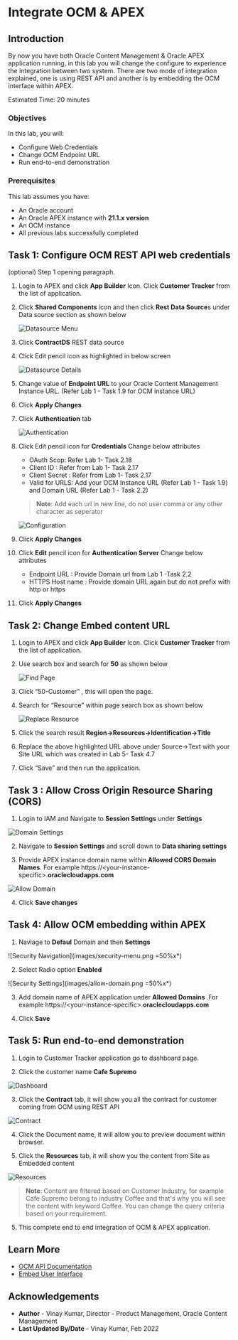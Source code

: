 # Integrate OCM & APEX

## Introduction

By now you have both Oracle Content Management & Oracle APEX application running, in this lab you will change the configure to experience the integration between two system. There are two mode of integration explained,  one is using REST API and another is by embedding the OCM interface within APEX.

Estimated Time: 20 minutes

### Objectives

In this lab, you will:
* Configure Web Credentials
* Change OCM Endpoint URL
* Run end-to-end demonstration

### Prerequisites

This lab assumes you have:

* An Oracle account
* An Oracle APEX instance with **21.1.x version**
* An OCM instance
* All previous labs successfully completed

## **Task 1**: Configure OCM REST API web credentials

(optional) Step 1 opening paragraph.

1.	Login to APEX and click **App Builder** Icon. Click **Customer Tracker** from the list of application.

2.	Click **Shared Components** icon and then click **Rest Data Source**s under Data source section as shown below

    ![Datasource Menu](images/ds-menu.png)

3.	Click **ContractDS** REST data source

4.	Click Edit pencil icon as highlighted in below screen

    ![Datasource Details](images/datasource-details.png)

5.	Change value of **Endpoint URL** to your Oracle Content Management Instance URL. (Refer Lab 1 - Task 1.9 for OCM instance URL)

6.	Click **Apply Changes**

7.	Click **Authentication** tab
  
    ![Authentication](images/authentication.png)

8. Click Edit pencil icon for **Credentials**
  Change below attributes
    * OAuth Scop: Refer Lab 1- Task 2.18
    * Client ID : Refer from Lab 1- Task 2.17
    * Client Secret : Refer from Lab 1- Task 2.17
    * Valid for URLS: Add your OCM Instance URL (Refer Lab 1 - Task 1.9) and Domain URL (Refer Lab 1 - Task 2.2)

    >**Note**: Add each url in new line, do not user comma or any other character as seperator

    ![Configuration](images/ocm-web-cred.png)

9. Click **Apply Changes**

10. Click **Edit** pencil icon for **Authentication Server**
Change below attributes
    * Endpoint URL : Provide Domain url from Lab 1 -Task 2.2
    * HTTPS Host name : Provide domain URL again but do not prefix with http or https

11. Click **Apply Changes**

## **Task 2**: Change Embed content URL

1.	Login to APEX and click **App Builder** Icon. Click **Customer Tracker** from the list of application.

2.	Use search box and search for **50** as shown below
  
    ![Find Page](images/find-page.png)

3.	Click “50-Customer” , this will open the page.

4.	Search for “Resource” within page search box as shown below
    
    ![Replace Resource](images/replace-resource.png)

5.	Click the search result **Region->Resources->Identification->Title**

6.	Replace the above highlighted URL above under Source->Text with your Site URL which was created in Lab 5- Task 4.7

7.	Click “Save” and then run the application.

## **Task 3** : Allow Cross Origin Resource Sharing (CORS)

1. Login to IAM and Navigate to **Session Settings** under **Settings** 

  ![Domain Settings](images/domain-settings.png)

2. Navigate to **Session Settings** and scroll down to **Data sharing settings**

3. Provide APEX instance domain name within **Allowed CORS Domain Names**. For example https://&lt;your-instance-specific&gt;.**oraclecloudapps.com**

  ![Allow Domain](images/cors-allow-domain.png)

4. Click **Save changes**

## **Task 4**: Allow OCM embedding within APEX

1. Naviage to **Defaul** Domain and then **Settings**

  ![Security Navigation](images/security-menu.png =50%x*)

2. Select Radio option **Enabled**

  ![Security Settings](images/allow-domain.png =50%x*)

3. Add domain name of APEX application under **Allowed Domains** .For example https://&lt;your-instance-specific&gt;.**oraclecloudapps.com**

4. Click **Save**


## **Task 5**: Run end-to-end demonstration

1.	Login to Customer Tracker application go to dashboard page.

2.	Click the customer name **Cafe Supremo**

  ![Dashboard](images/apex-dash.png)

3.	Click the **Contract** tab, it will show you all the contract for customer coming from OCM using REST API

  ![Contract](images/apex-contract.png)

4. Click the Document name, it will allow you to preview document within browser.

5.	Click the **Resources** tab, it will show you the content from Site as Embedded content
 
   ![Resources](images/apex-resources.png)

   >**Note**: Content are filtered based on Customer Industry, for example Cafe Supremo belong to industry Coffee and that's why you will see the content with keyword Coffee. You can change the query criteria based on your requirement.

5.	This complete end to end integration of OCM & APEX application.

## Learn More


* [OCM API Documentation](https://docs.oracle.com/en/cloud/paas/content-cloud/apisdk.html)
* [Embed User Interface](https://docs.oracle.com/en/cloud/paas/content-cloud/solutions/embed-web-user-interface-other-applications.html)

## Acknowledgements
* **Author** - Vinay Kumar, Director - Product Management, Oracle Content Management
* **Last Updated By/Date** - Vinay Kumar, Feb 2022
